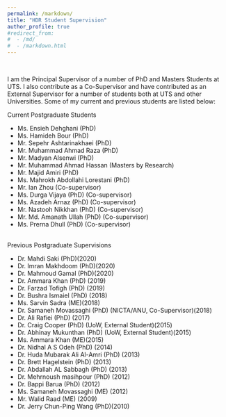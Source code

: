 ```yaml
---
permalink: /markdown/
title: "HDR Student Supervision"
author_profile: true
#redirect_from: 
#  - /md/
#  - /markdown.html
---
```



<br>

I am the Principal Supervisor of a number of PhD and Masters Students at UTS. I also contribute as a Co-Supervisor and have contributed as an External Supervisor for a number of students both at UTS and other Universities. Some of my current and previous students are listed below:
<br>
  
Current Postgraduate Students
<br>
<ul>  
  <li>Ms. Ensieh Dehghani (PhD)</li>
 <li>Ms. Hamideh Bour (PhD)</li>
<li>Mr. Sepehr Ashtarinakhaei (PhD)</li>
<li>Mr. Muhammad Ahmad Raza (PhD)</li>
<li>Mr. Madyan Alsenwi (PhD)</li>
<li>Mr. Muhammad Ahmad Hassan (Masters by Research)</li>
<li>Mr. Majid Amiri (PhD)</li>
<li>Ms. Mahrokh Abdollahi Lorestani (PhD)</li>
<li>Mr. Ian Zhou (Co-supervisor)</li>
<li>Ms. Durga Vijaya (PhD) (Co-supervisor)</li>
<li>Ms. Azadeh Arnaz (PhD) (Co-supervisor)</li> 
<li>Mr.  Nastooh Nikkhan (PhD) (Co-supervisor)</li>
<li>Mr. Md. Amanath Ullah (PhD) (Co-supervisor)</li>
<li>Ms.  Prerna Dhull (PhD) (Co-supervisor)</li>
  </ul>
<br> 
Previous Postgraduate Supervisions
<br>
 
 <ul>
   
<li>Dr. Mahdi Saki (PhD)(2020)</li>
<li>Dr. Imran Makhdoom (PhD)(2020)</li>
<li>Dr. Mahmoud Gamal (PhD)(2020)</li>
<li>Dr. Ammara Khan (PhD) (2019)</li>
<li>Dr. Farzad Tofigh (PhD) (2019)</li>
<li>Dr. Bushra Ismaiel (PhD) (2018)</li>
<li>Ms. Sarvin Sadra (ME)(2018)</li>
<li>Dr. Samaneh Movassaghi (PhD) (NICTA/ANU, Co-Supervisor)(2018)</li>
<li>Dr. Ali Rafiei (PhD) (2017)</li>
<li>Dr. Craig Cooper (PhD) (UoW, External Student)(2015)</li>
<li>Dr. Abhinay Mukunthan (PhD) (UoW, External Student)(2015)</li>
<li>Ms. Ammara Khan (ME)(2015)</li>
<li>Dr. Nidhal A S Odeh (PhD) (2014)</li>
<li>Dr. Huda Mubarak Ali Al-Amri (PhD) (2013)</li>
<li>Dr. Brett Hagelstein (PhD) (2013)</li>
<li>Dr. Abdallah AL Sabbagh (PhD) (2013)</li>
<li>Dr. Mehrnoush masihpour (PhD) (2012)</li>
<li>Dr. Bappi Barua (PhD) (2012)</li>
<li>Ms. Samaneh Movassaghi (ME) (2012)</li>
<li>Mr. Walid Raad (ME) (2009)</li>
<li>Dr. Jerry Chun-Ping Wang (PhD)(2010)</li>
  </ul>
